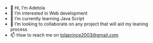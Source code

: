 - 👋 Hi, I’m Adetola
- 👀 I’m interested in Web development 
- 🌱 I’m currently learning  Java Script
- 💞️ I’m looking to collaborate on any project that will aid my leaning process
- 📫 How to reach me on tolaprince2003@gmail.com


<!---
Adetolar/Adetolar is a ✨ special ✨ repository because its `README.md` (this file) appears on your GitHub profile.
You can click the Preview link to take a look at your changes.
--->
